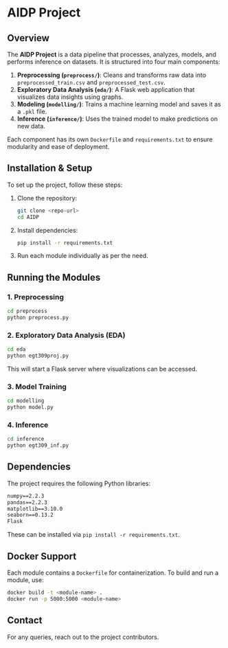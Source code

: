 # AIDP Project

## Overview
The **AIDP Project** is a data pipeline that processes, analyzes, models, and performs inference on datasets. It is structured into four main components:

1. **Preprocessing (`preprocess/`)**: Cleans and transforms raw data into `preprocessed_train.csv` and `preprocessed_test.csv`.
2. **Exploratory Data Analysis (`eda/`)**: A Flask web application that visualizes data insights using graphs.
3. **Modeling (`modelling/`)**: Trains a machine learning model and saves it as a `.pkl` file.
4. **Inference (`inference/`)**: Uses the trained model to make predictions on new data.

Each component has its own `Dockerfile` and `requirements.txt` to ensure modularity and ease of deployment.

## Installation & Setup
To set up the project, follow these steps:

1. Clone the repository:
   ```bash
   git clone <repo-url>
   cd AIDP
   ```
2. Install dependencies:
   ```bash
   pip install -r requirements.txt
   ```
3. Run each module individually as per the need.

## Running the Modules

### 1. Preprocessing
```bash
cd preprocess
python preprocess.py
```

### 2. Exploratory Data Analysis (EDA)
```bash
cd eda
python egt309proj.py
```
This will start a Flask server where visualizations can be accessed.

### 3. Model Training
```bash
cd modelling
python model.py
```

### 4. Inference
```bash
cd inference
python egt309_inf.py
```

## Dependencies
The project requires the following Python libraries:
```txt
numpy==2.2.3
pandas==2.2.3
matplotlib==3.10.0
seaborn==0.13.2
Flask
```
These can be installed via `pip install -r requirements.txt`.

## Docker Support
Each module contains a `Dockerfile` for containerization. To build and run a module, use:
```bash
docker build -t <module-name> .
docker run -p 5000:5000 <module-name>
```

## Contact
For any queries, reach out to the project contributors.


